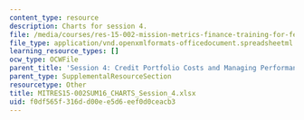 ```yaml
---
content_type: resource
description: Charts for session 4.
file: /media/courses/res-15-002-mission-metrics-finance-training-for-federal-credit-program-professionals-summer-2016/f0df565f316dd00ee5d6eef0d0ceacb3_MITRES15-002SUM16_CHARTS_Session_4.xlsx
file_type: application/vnd.openxmlformats-officedocument.spreadsheetml.sheet
learning_resource_types: []
ocw_type: OCWFile
parent_title: 'Session 4: Credit Portfolio Costs and Managing Performance'
parent_type: SupplementalResourceSection
resourcetype: Other
title: MITRES15-002SUM16_CHARTS_Session_4.xlsx
uid: f0df565f-316d-d00e-e5d6-eef0d0ceacb3
---
```

